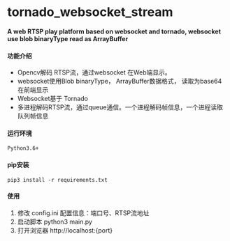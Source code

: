 # tornado_websocket_stream

**A web RTSP play platform based on websocket and tornado,  websocket use blob binaryType read as ArrayBuffer**

#### 功能介绍

* Opencv解码 RTSP流，通过websocket 在Web端显示。
* websocket使用Blob binaryType， ArrayBuffer数据格式， 读取为base64在前端显示
* Websocket基于 Tornado
* 多进程解码RTSP流，通过queue通信。一个进程解码帧信息，一个进程读取队列帧信息


#### 运行环境

`
Python3.6+
`

#### pip安装

`
pip3 install -r requirements.txt
`


#### 使用

1. 修改 config.ini 配置信息：端口号、RTSP流地址
2. 启动脚本 python3 main.py
3. 打开浏览器 http://localhost:{port}

